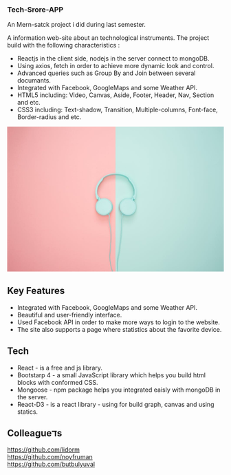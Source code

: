
### Tech-Srore-APP

An Mern-satck project i did during last semester.

A information web-site about an technological instruments.
The project build with the following characteristics :
- Reactjs in the client side, nodejs in the server connect to mongoDB.
- Using axios, fetch in order to achieve more dynamic look and control.
- Advanced queries such as Group By and Join between several documants.
- Integrated with Facebook, GoogleMaps and some Weather API.
- HTML5 including: Video, Canvas, Aside, Footer, Header, Nav, Section and etc.
- CSS3 including: Text-shadow, Transition, Multiple-columns, Font-face, Border-radius and etc.


![](src/images/aboutBcg.jpeg)

## Key Features 
- Integrated with Facebook, GoogleMaps and some Weather API.
- Beautiful and user-friendly interface.
- Used Facebook API in order to make more ways to login to the website.
- The site also supports a page where statistics about the favorite device. 

## Tech 
- React -  is a free and js library.
- Bootstarp 4 - a small JavaScript library which helps you build html blocks with conformed CSS.
- Mongoose - npm package helps you integrated eaisly with mongoDB in the server.
- React-D3 - is a react library - using for build graph, canvas and using statics. 

## Colleagueדs
https://github.com/lidorm <br/>
https://github.com/noyfruman <br/>
https://github.com/butbulyuval

    
